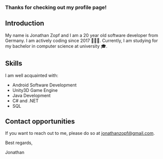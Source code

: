 ### Thanks for checking out my profile page!

## Introduction

My name is Jonathan Zopf and I am a 20 year old software developer from Germany. I am actively coding since 2017 👨🏻‍💻. Currently, I am studying for my bachelor in computer science at university 🎓.

## Skills

I am well acquainted with:
 - Android Software Development 
 - Unity3D Game Engine
 - Java Development
 - C# and .NET
 - SQL
 
<!--Since I have started programming I have already released several games. My most popular game is Money Clicker with 1 Million installs.
-->

## Contact opportunities
If you want to reach out to me, please do so at jonathanzopf@gmail.com.

Best regards,

Jonathan
